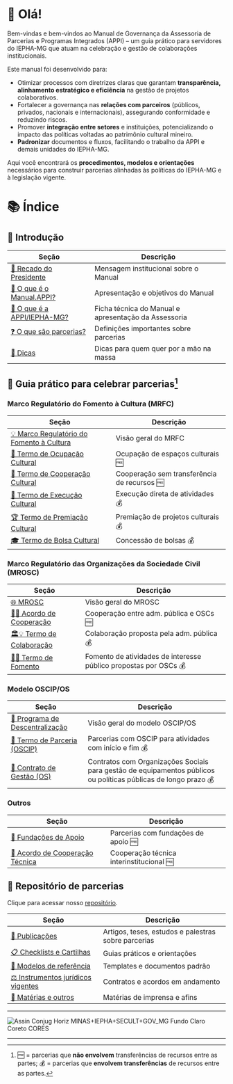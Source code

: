 # 🤗 Olá!
Bem-vindas e bem-vindos ao Manual de Governança da Assessoria de Parcerias e Programas Integrados (APPI) – um guia prático para servidores do IEPHA-MG que atuam na celebração e gestão de colaborações institucionais.

Este manual foi desenvolvido para:

- Otimizar processos com diretrizes claras que garantam **transparência, alinhamento estratégico e eficiência** na gestão de projetos colaborativos.
- Fortalecer a governança nas **relações com parceiros** (públicos, privados, nacionais e internacionais), assegurando conformidade e reduzindo riscos.
- Promover **integração entre setores** e instituições, potencializando o impacto das políticas voltadas ao patrimônio cultural mineiro.
- **Padronizar** documentos e fluxos, facilitando o trabalho da APPI e demais unidades do IEPHA-MG.

Aqui você encontrará os **procedimentos, modelos e orientações** necessários para construir parcerias alinhadas às políticas do IEPHA-MG e à legislação vigente.

# 📚 Índice

## 📖 Introdução

| Seção | Descrição |
|-------|-----------|
| [📣 Recado do Presidente](https://lucasfainblat.github.io/manual.appi/paginas/recado/README.html) | Mensagem institucional sobre o Manual |
| [🤗 O que é o Manual.APPI?](https://lucasfainblat.github.io/manual.appi/paginas/sobre/README.html) | Apresentação e objetivos do Manual |
| [🙋 O que é a APPI/IEPHA-MG?](https://lucasfainblat.github.io/manual.appi/paginas/appi/README.html) | Ficha técnica do Manual e apresentação da Assessoria |
| [❓ O que são parcerias?](https://lucasfainblat.github.io/manual.appi/paginas/parcerias/README.html) | Definições importantes sobre parcerias |
| [💎 Dicas](https://lucasfainblat.github.io/manual.appi/paginas/parcerias/dicas/README.html) | Dicas para quem quer por a mão na massa |

## 🚀 Guia prático para celebrar parcerias[^1]
[^1]: 🆓 = parcerias que **não envolvem** transferências de recursos entre as partes; 💰 = parcerias que **envolvem transferências** de recursos entre as partes.

### Marco Regulatório do Fomento à Cultura (MRFC)

| Seção | Descrição |
|-------------|------|
| [💡 Marco Regulatório do Fomento à Cultura](https://lucasfainblat.github.io/manual.appi/paginas/marcos_regulatorios/MRFC/README.html) | Visão geral do MRFC |
| [🎪 Termo de Ocupação Cultural](https://lucasfainblat.github.io/manual.appi/paginas/marcos_regulatorios/MRFC/TOC/README.html) | Ocupação de espaços culturais 🆓 |
| [🤝 Termo de Cooperação Cultural](https://lucasfainblat.github.io/manual.appi/paginas/marcos_regulatorios/MRFC/TCC/README.html) | Cooperação sem transferência de recursos 🆓 |
| [🎨 Termo de Execução Cultural](https://lucasfainblat.github.io/manual.appi/paginas/marcos_regulatorios/MRFC/TEC/README.html) | Execução direta de atividades 💰 |
| [🏆 Termo de Premiação Cultural](https://lucasfainblat.github.io/manual.appi/paginas/marcos_regulatorios/MRFC/TPC/README.html) | Premiação de projetos culturais 💰 |
| [🎓 Termo de Bolsa Cultural](https://lucasfainblat.github.io/manual.appi/paginas/marcos_regulatorios/MRFC/TBC/README.html) | Concessão de bolsas 💰 |

### Marco Regulatório das Organizações da Sociedade Civil (MROSC)

| Seção | Descrição |
|-------------|------|
| [🌐 MROSC](https://lucasfainblat.github.io/manual.appi/paginas/marcos_regulatorios/MROSC/README.html) | Visão geral do MROSC |
| [🫱🫲 Acordo de Cooperação](https://lucasfainblat.github.io/manual.appi/paginas/marcos_regulatorios/MROSC/AC/README.html) | Cooperação entre adm. pública e OSCs 🆓 |
| [🏛️💡 Termo de Colaboração](https://lucasfainblat.github.io/manual.appi/paginas/marcos_regulatorios/MROSC/TC/README.html) | Colaboração proposta pela adm. pública 💰 |
| [🌱💡 Termo de Fomento](https://lucasfainblat.github.io/manual.appi/paginas/marcos_regulatorios/MROSC/TF/README.html) | Fomento de atividades de interesse público propostas por OSCs 💰 |

### Modelo OSCIP/OS

| Seção | Descrição |
|-------------|------|
| [💪 Programa de Descentralização](https://lucasfainblat.github.io/manual.appi/paginas/marcos_regulatorios/descentralizacao/README.html) | Visão geral do modelo OSCIP/OS |
| [👥 Termo de Parceria (OSCIP)](https://lucasfainblat.github.io/manual.appi/paginas/marcos_regulatorios/descentralizacao/OSCIP/README.html) | Parcerias com OSCIP para atividades com início e fim 💰 |
| [🏢 Contrato de Gestão (OS)](https://lucasfainblat.github.io/manual.appi/paginas/marcos_regulatorios/descentralizacao/OS/README.html) | Contratos com Organizações Sociais para gestão de equipamentos públicos ou políticas públicas de longo prazo 💰 |

### Outros

| Seção | Descrição |
|-------------|------|
| [🚂 Fundações de Apoio](https://lucasfainblat.github.io/manual.appi/paginas/marcos_regulatorios/fundacoes/README.html) | Parcerias com fundações de apoio 🆓 |
| [🧩 Acordo de Cooperação Técnica](https://lucasfainblat.github.io/manual.appi/paginas/marcos_regulatorios/ACT/README.html) | Cooperação técnica interinstitucional 🆓 |

## 📂 Repositório de parcerias
Clique para acessar nosso [repositório](https://lucasfainblat.github.io/manual.appi/paginas/repositorio/README.html).

| Seção | Descrição |
|-----------|-----------|
| [📄 Publicações](https://lucasfainblat.github.io/manual.appi/paginas/repositorio/README.html#-publicações-acadêmicas) | Artigos, teses, estudos e palestras sobre parcerias |
| [📋 Checklists e Cartilhas](https://lucasfainblat.github.io/manual.appi/paginas/repositorio/README.html#-cartilhas) | Guias práticos e orientações |
| [📝 Modelos de referência](https://lucasfainblat.github.io/manual.appi/paginas/repositorio/README.html#-modelos-de-referência) | Templates e documentos padrão |
| [⚖️ Instrumentos jurídicos vigentes](https://lucasfainblat.github.io/manual.appi/paginas/repositorio/README.html#%EF%B8%8F-instrumentos-jurídicos-vigentes) | Contratos e acordos em andamento |
| [📰 Matérias e outros](https://lucasfainblat.github.io/manual.appi/edit/main/paginas/repositorio/README.md#-mat%C3%A9rias-e-outros) | Matérias de imprensa e afins |

---

<img alt="Assin Conjug Horiz MINAS+IEPHA+SECULT+GOV_MG Fundo Claro Coreto CORES" src="https://github.com/user-attachments/assets/22df25a9-7c75-4a6b-8ca3-e6c2bebe1c44" />

---


